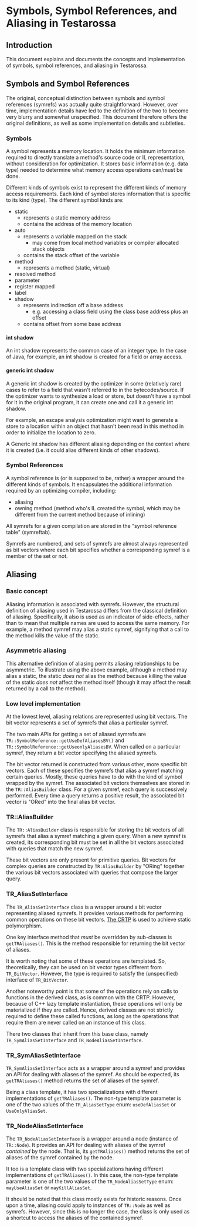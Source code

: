 # Symbols, Symbol References, and Aliasing in Testarossa

## Introduction

This document explains and documents the concepts and implementation of symbols,
symbol references, and aliasing in Testarossa.

## Symbols and Symbol References

The original, conceptual distinction between symbols and symbol references (symrefs)
was actually quite straightforward. However, over time, implementation details have
led to the definition of the two to become very blurry and somewhat unspecified.
This document therefore offers the original definitions, as well as some implementation
details and subtleties.

### Symbols

A symbol represents a memory location. It holds the minimum information required to
directly translate a method's source code or IL representation, without consideration
for optimization. It stores basic information (e.g. data type) needed to determine
what memory access operations can/must be done.

Different kinds of symbols exist to represent the different kinds of memory access
requirements. Each kind of symbol stores information that is specific to its kind (type).
The different symbol kinds are:

* static
   * represents a static memory address
   * contains the address of the memory location
* auto
   * represents a variable mapped on the stack
      * may come from local method variables or compiler allocated stack objects
   * contains the stack offset of the variable
* method
   * represents a method (static, virtual)
* resolved method
* parameter
* register mapped
* label
* shadow
   * represents indirection off a base address
      * e.g. accessing a class field using the class base address plus an offset
   * contains offset from some base address

#### int shadow

An int shadow represents the common case of an integer type. In the case of Java,
for example, an int shadow is created for a field or array access.

#### generic int shadow

A generic int shadow is created by the optimizer in some (relatively rare) cases to
refer to a field that wasn't referred to in the bytecodes/source. If the optimizer wants
to synthesize a load or store, but doesn't have a symbol for it in the original program,
it can create one and call it a generic int shadow.

For example, an escape analysis optimization might want to generate a store to a location
within an object that hasn't been read in this method in order to initialize the location
to zero.

A Generic int shadow has different aliasing depending on the context where it is created
(i.e. it could alias different kinds of other shadows).

### Symbol References

A symbol reference is (or is supposed to be, rather) a wrapper around the different kinds
of symbols. It encapsulates the additional information required by an optimizing compiler,
including:

* aliasing
* owning method (method who's IL created the symbol, which may be different from the
  current method because of inlining)

All symrefs for a given compilation are stored in the "symbol reference table" (symreftab).

Symrefs are numbered, and sets of symrefs are almost always represented as bit vectors where
each bit specifies whether a corresponding symref is a member of the set or not.

## Aliasing

### Basic concept

Aliasing information is associated with symrefs. However, the structural definition of
aliasing used in Testarossa differs from the classical definition of aliasing. Specifically,
it also is used as an indicator of side-effects, rather than to mean that multiple names are
used to access the same memory. For example, a method symref may alias a static symref,
signifying that a call to the method kills the value of the static.

### Asymmetric aliasing

This alternative definition of aliasing permits aliasing relationships to be asymmetric.
To illustrate using the above example, although a method may alias a static, the static
*does not* alias the method because killing the value of the static *does not* affect
the method itself (though it may affect the result returned by a call to the method).

### Low level implementation

At the lowest level, aliasing relations are represented using bit vectors. The bit
vector represents a set of symrefs that alias a particular symref.

The two main APIs for getting a set of aliased symrefs are
`TR::SymbolReference::getUseDefAliasesBV()` and `TR::SymbolReference::getUseonlyAliasesBV`.
When called on a particular symref, they return a bit vector specifying the
aliased symrefs.

The bit vector returned is constructed from various other, more specific bit vectors.
Each of these specifies the symrefs that alias a symref matching certain queries.
Mostly, these queries have to do with the kind of symbol wrapped by the symref. The
associated bit vectors themselves are stored in the `TR::AliasBuilder` class. For a
given symref, each query is successively performed. Every time a query returns a
positive result, the associated bit vector is "ORed" into the final alias bit vector.

### TR::AliasBuilder

The `TR::AliasBuilder` class is responsible for storing the bit vectors of all symrefs
that alias a symref matching a given query. When a new symref is created, its corresponding
bit must be set in all the bit vectors associated with queries that match the new symref.

These bit vectors are only present for primitive queries. Bit vectors for complex queries
are constructed by `TR:AliasBuilder` by "ORing" together the various bit vectors
associated with queries that compose the larger query.

### TR_AliasSetInterface

The `TR_AliasSetInterface` class is a wrapper around a bit vector representing aliased
symrefs. It provides various methods for performing common operations on these bit vectors.
[The CRTP](https://en.wikipedia.org/wiki/Curiously_recurring_template_pattern) is used
to achieve static polymorphism.

One key interface method that *must* be overridden by sub-classes is `getTRAliases()`.
This is the method responsible for returning the bit vector of aliases.

It is worth noting that some of these operations are templated. So, theoretically, they
can be used on bit vector types different from `TR_BitVector`. However, the type is
required to satisfy the (unspecified) interface of `TR_BitVector`.

Another noteworthy point is that some of the operations rely on calls to functions in
the derived class, as is common with the CRTP. However, because of C++ lazy template
instantiation, these operations will only be materialized if they are called. Hence,
derived classes are not strictly required to define these called functions, as long
as the operations that require them are never called on an instance of this class.

There two classes that inherit from this base class, namely `TR_SymAliasSetInterface`
and `TR_NodeAliasSetInterface`.

### TR_SymAliasSetInterface

`TR_SymAliasSetInterface` acts as a wrapper around a symref and provides an API for
dealing with aliases of the symref. As should be expected, its `getTRAliases()`
method returns the set of aliases of the symref.

Being a class template, it has two specializations with different implementations
of `getTRAliases()`. The non-type template parameter is one of the two values of
the `TR_AliasSetType` enum: `useDefAliasSet` or `UseOnlyAliasSet`. 

### TR_NodeAliasSetInterface

The `TR_NodeAliasSetInterface` is a wrapper around a node (instance of `TR::Node`).
It provides an API for dealing with aliases of the symref *contained* by the node.
That is, its `getTRAliases()` method returns the set of aliases of the symref
contained by the node.

It too is a template class with two specializations having different implementations
of `getTRAliases()`. In this case, the non-type template parameter is one of the two
values of the `TR_NodeAliasSetType` enum: `mayUseAliasSet` or `mayKillAliasSet`.

It should be noted that this class mostly exists for historic reasons. Once upon a time,
aliasing could apply to instances of `TR::Node` as well as symrefs. However, since this
is no longer the case, the class is only used as a shortcut to access the aliases of the
contained symref.

